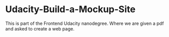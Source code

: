 # Udacity-Build-a-Mockup-Site
This is part of the Frontend Udacity nanodegree. Where we are given a pdf and asked to create a web page.
